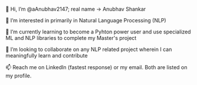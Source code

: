👋 Hi, I’m @aAnubhav2147; real name -> Anubhav Shankar

👀 I’m interested in primarily in Natural Language Processing (NLP)

🌱 I’m currently learning to become a Pyhton power user and use specialized ML and NLP libraries to complete my Master's project

💞️ I’m looking to collaborate on any NLP related project wherein I can meaningfully learn and contribute

📫 Reach me on LinkedIn (fastest response) or my email. Both are listed on my profile.

